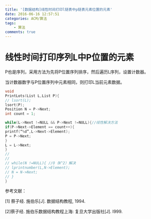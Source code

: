 ```yaml
---
title: '[数据结构]线性时间打印l链表中p链表元素位置的元素'
date: 2016-06-16 12:57:51
categories: ACM/算法
tags: 
	- 算法
comments: true
---
```


# 线性时间打印序列L中P位置的元素

P也是序列，采用方法为先将P位置序列排序，然后遍历L序列，设置计数器。

当计数器数字与P位置序列中元素相同，则打印L当前元素数据。

```c
void
PrintLots(List L,List P){
// lsort(L);
lsort(P);
Position N = P->Next;
int count = 1;

while(L->Next !=NULL && P->Next !=NULL){//线性解决方法
if(P->Next->Element == count++){
printf(“%d”,L->Next->Element);
P = P->Next;
}
L = L->Next;
}
//
//
// while(N !=NULL){ //O（N^2）解决
// lprintnumber(L,N->Element);
// N = N->Next;
// }
}
```

参考文献：

[1] 蔡子经. 施伯乐[J]. 数据结构教程, 1994.

[2]蔡子经. 施伯乐数据结构教程上海: 复旦大学出版社[J]. I999.